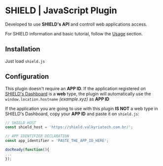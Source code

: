 # SHIELD | JavaScript Plugin

Developed to use **SHIELD's API** and controll web applications access.

For SHIELD information and basic tutorial, follow the [Usage](https://shield.valkyriatech.com.br/#usage) section.

## Installation

Just load <code>shield.js</code>

## Configuration

This plugin doesn't require an **APP ID**. If the application registered on [SHIELD's Dashboard](https://shield.valkyriatech.com.br/app) is a **web** type, the plugin will automatically use the <code>window.location.hostname</code> _(example.xyz)_ as **APP ID**

If the application you are going to use with this plugin **IS NOT** a web type in SHIELD's Dashboard, copy your **APP ID** and paste it on <code>shield.js</code>:

```javascript
// SHIELD HOST
const shield_host = 'https://shield.valkyriatech.com.br/';

// APP IDENTIFIER DECLARATION
const app_identifier = 'PASTE_THE_APP_ID_HERE';

docReady(function(){
...
});
```
